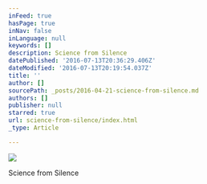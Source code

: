 ```yaml
---
inFeed: true
hasPage: true
inNav: false
inLanguage: null
keywords: []
description: Science from Silence
datePublished: '2016-07-13T20:36:29.406Z'
dateModified: '2016-07-13T20:19:54.037Z'
title: ''
author: []
sourcePath: _posts/2016-04-21-science-from-silence.md
authors: []
publisher: null
starred: true
url: science-from-silence/index.html
_type: Article

---
```

![](https://the-grid-user-content.s3-us-west-2.amazonaws.com/93db74bb-c4c1-4642-95b5-1789ae54ead5.jpg)

Science from Silence